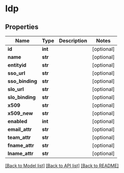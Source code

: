 # Idp

## Properties
Name | Type | Description | Notes
------------ | ------------- | ------------- | -------------
**id** | **int** |  | [optional] 
**name** | **str** |  | [optional] 
**entityid** | **str** |  | [optional] 
**sso_url** | **str** |  | [optional] 
**sso_binding** | **str** |  | [optional] 
**slo_url** | **str** |  | [optional] 
**slo_binding** | **str** |  | [optional] 
**x509** | **str** |  | [optional] 
**x509_new** | **str** |  | [optional] 
**enabled** | **int** |  | [optional] 
**email_attr** | **str** |  | [optional] 
**team_attr** | **str** |  | [optional] 
**fname_attr** | **str** |  | [optional] 
**lname_attr** | **str** |  | [optional] 

[[Back to Model list]](../README.md#documentation-for-models) [[Back to API list]](../README.md#documentation-for-api-endpoints) [[Back to README]](../README.md)

